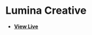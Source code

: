 # Lumina Creative

- [**View Live**](https://tahmid-sarker.github.io/Modern-HTML-CSS-Notes/Lumina-Creative/)